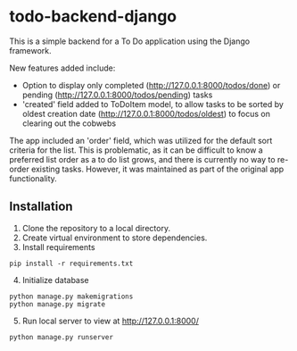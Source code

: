 # todo-backend-django

This is a simple backend for a To Do application using the Django framework.

New features added include:

- Option to display only completed (http://127.0.0.1:8000/todos/done) or pending (http://127.0.0.1:8000/todos/pending) tasks
- 'created' field added to ToDoItem model, to allow tasks to be sorted by oldest creation date (http://127.0.0.1:8000/todos/oldest) to focus on clearing out the cobwebs

The app included an 'order' field, which was utilized for the default sort criteria for the list. This is problematic, as it can be difficult to know a preferred list order as a to do list grows, and there is currently no way to re-order existing tasks. However, it was maintained as part of the original app functionality.

## Installation

1. Clone the repository to a local directory.
2. Create virtual environment to store dependencies.
3. Install requirements
```
pip install -r requirements.txt
```
4. Initialize database
```
python manage.py makemigrations
python manage.py migrate
```
5. Run local server to view at http://127.0.0.1:8000/
```
python manage.py runserver
```
